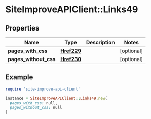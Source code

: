 # SiteImproveAPIClient::Links49

## Properties

| Name | Type | Description | Notes |
| ---- | ---- | ----------- | ----- |
| **pages_with_css** | [**Href229**](Href229.md) |  | [optional] |
| **pages_without_css** | [**Href230**](Href230.md) |  | [optional] |

## Example

```ruby
require 'site-improve-api-client'

instance = SiteImproveAPIClient::Links49.new(
  pages_with_css: null,
  pages_without_css: null
)
```

